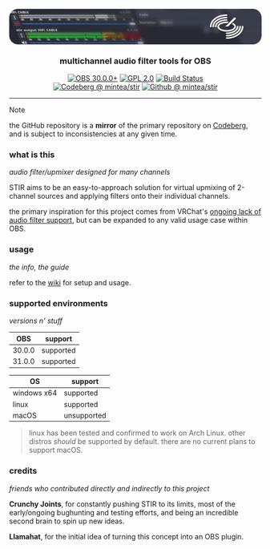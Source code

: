 <img src="meta/img/stir_banner.png" align="center"></img>
<h3 align="center">multichannel audio filter tools for OBS</h3>
<p align="center">
  <a title="OBS30+" href="https://obsproject.com/"><img src="https://img.shields.io/badge/OBS-30.0.0+-blue?style=flat-square" alt="OBS 30.0.0+"></a>
  <a title="GPL2" href="https://www.gnu.org/licenses/old-licenses/gpl-2.0"><img src="https://img.shields.io/github/license/minteeaa/stir?style=flat-square" alt="GPL 2.0"></a>
  <a title="Build" href="https://github.com/minteeaa/stir/actions"><img src="https://img.shields.io/github/actions/workflow/status/minteeaa/stir/push.yaml?style=flat-square" alt="Build Status"></a>
  <br>
  <a title="Codeberg" href="https://codeberg.org/mintea/stir"><img src="https://img.shields.io/badge/on-codeberg-blue?style=flat-square&logo=codeberg" alt="Codeberg @ mintea/stir"></a>
  <a title="Github" href="https://github.com/minteeaa/stir"><img src="https://img.shields.io/badge/on-github-black?style=flat-square&logo=github" alt="Github @ mintea/stir"></a>
</p>

---

> [!NOTE]
> the GitHub repository is a **mirror** of the primary repository on [Codeberg](https://codeberg.org/mintea/stir), and is subject to inconsistencies at any given time.

### what is this
*audio filter/upmixer designed for many channels*

STIR aims to be an easy-to-approach solution for virtual upmixing of 2-channel sources and applying filters onto their individual channels.

the primary inspiration for this project comes from VRChat's [ongoing lack of audio filter support](https://feedback.vrchat.com/sdk-bug-reports/p/proposal-for-fixing-audio-filters-eg-low-pass-support-for-avpro), but can be expanded to any valid usage case within OBS.

### usage
*the info, the guide*

refer to the [wiki](https://codeberg.org/mintea/stir/wiki) for setup and usage.

### supported environments
*versions n' stuff*

| OBS    | support   |
|--------|-----------|
| 30.0.0 | supported |
| 31.0.0 | supported |

| OS          | support     |
|-------------|-------------|
| windows x64 | supported   |
| linux       | supported   |
| macOS       | unsupported |

> linux has been tested and confirmed to work on Arch Linux. other distros *should* be supported by default. there are no current plans to support macOS.

### credits
*friends who contributed directly and indirectly to this project*

**Crunchy Joints**, for constantly pushing STIR to its limits, most of the early/ongoing bughunting and testing efforts, and being an incredible second brain to spin up new ideas.

**Llamahat**, for the initial idea of turning this concept into an OBS plugin.
